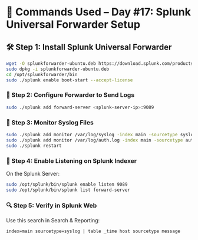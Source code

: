 # 🧪 Commands Used – Day #17: Splunk Universal Forwarder Setup

## 🛠️ Step 1: Install Splunk Universal Forwarder

```bash
wget -O splunkforwarder-ubuntu.deb https://download.splunk.com/products/universalforwarder/releases/latest/linux/splunkforwarder-latest-linux-2.0-amd64.deb
sudo dpkg -i splunkforwarder-ubuntu.deb
cd /opt/splunkforwarder/bin
sudo ./splunk enable boot-start --accept-license
```
### 🔗 Step 2: Configure Forwarder to Send Logs

```bash
sudo ./splunk add forward-server <splunk-server-ip>:9089
```
### 📝 Step 3: Monitor Syslog Files
```bash
sudo ./splunk add monitor /var/log/syslog -index main -sourcetype syslog
sudo ./splunk add monitor /var/log/auth.log -index main -sourcetype authlog
sudo ./splunk restart
```

### 📡 Step 4: Enable Listening on Splunk Indexer
On the Splunk Server:
```bash
sudo /opt/splunk/bin/splunk enable listen 9089
sudo /opt/splunk/bin/splunk list forward-server
```
### 🔍 Step 5: Verify in Splunk Web
Use this search in Search & Reporting:

```spl
index=main sourcetype=syslog | table _time host sourcetype message
```
